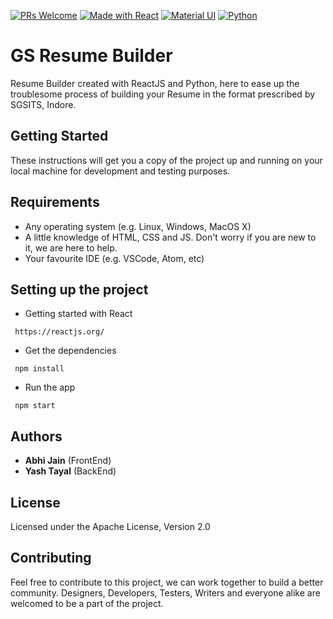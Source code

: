 [![PRs Welcome](https://img.shields.io/badge/PRs-welcome-brightgreen.svg?style=flat-square)](https://github.com/devabhixda/ResumeBuilder/pulls)
[![Made with React](https://img.shields.io/badge/Made_with-React-blue.svg)](https://reactjs.org/)
[![Material UI](https://img.shields.io/badge/Material-UI-blue.svg)](https://material-ui.com/)
[![Python](https://img.shields.io/badge/python-v3.7-blue)](https://www.python.org/)

# GS Resume Builder

Resume Builder created with ReactJS and Python, here to ease up the troublesome process of building your Resume in the format prescribed by SGSITS, Indore.

## Getting Started

These instructions will get you a copy of the project up and running on your local machine for development and testing purposes.

## Requirements 
* Any operating system (e.g. Linux, Windows, MacOS X)
* A little knowledge of HTML, CSS and JS. Don't worry if you are new to it, we are here to help.
* Your favourite IDE (e.g. VSCode, Atom, etc)

## Setting up the project
* Getting started with React
```
 https://reactjs.org/
```

* Get the dependencies
```
 npm install
```

* Run the app
```
 npm start
```

## Authors
 
* **Abhi Jain** (FrontEnd)
* **Yash Tayal** (BackEnd)

## License

Licensed under the Apache License, Version 2.0

## Contributing
Feel free to contribute to this project, we can work together to build a better community. Designers, Developers, Testers, Writers and everyone alike are welcomed to be a part of the project.

